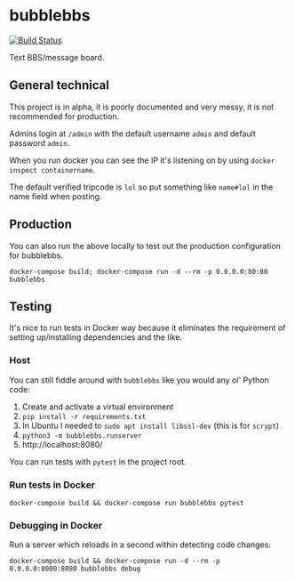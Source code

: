 # bubblebbs

[![Build
Status](https://travis-ci.org/lily-mayfield/bubblebbs.svg?branch=master)](https://travis-ci.org/lily-mayfield/bubblebbs)

Text BBS/message board.

## General technical

This project is in alpha, it is poorly documented and very messy, it is not
recommended for production.

Admins login at `/admin` with the default username `admin` and default password `admin`.

When you run docker you can see the IP it's listening on by using `docker
inspect containername`.

The default verified tripcode is `lol` so put something like `name#lol` in the
name field when posting.

## Production

You can also run the above locally to test out the production configuration for
bubblebbs.

`docker-compose build; docker-compose run -d --rm -p 0.0.0.0:80:80 bubblebbs`

## Testing

It's nice to run tests in Docker way because it eliminates the requirement of setting
up/installing dependencies and the like.

### Host

You can still fiddle around with `bubblebbs` like you would any ol' Python code:

  1. Create and activate a virtual environment
  1. `pip install -r requirements.txt`
  1. In Ubuntu I needed to `sudo apt install libssl-dev` (this is for `scrypt`)
  1. `python3 -m bubblebbs.runserver`
  1. http://localhost:8080/

You can run tests with `pytest` in the project root.

### Run tests in Docker

`docker-compose build && docker-compose run bubblebbs pytest`

### Debugging in Docker

Run a server which reloads in a second within detecting
code changes:

`docker-compose build && docker-compose run -d --rm -p 0.0.0.0:8080:8080 bubblebbs debug`
